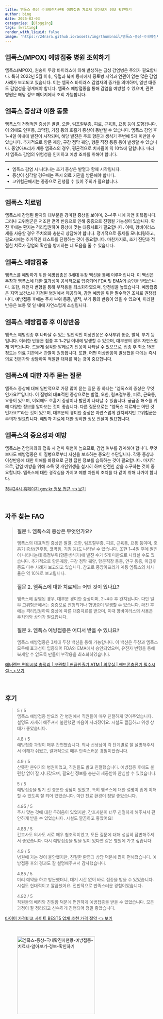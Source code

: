 ```yaml
---
title: 엠폭스 증상 국내확진자현황 예방접종 치료제 알아보기 정보 확인하기
author: bing
date: 2025-02-03
categories: [Blogging]
tags: [writing]
render_with_liquid: false
image: 'https://24nara.github.io/assets/img/thumbnail/엠폭스-증상-국내확진자현황-예방접종-치료제-알아보기-정보-확인하기.webp'
---
```



<h2 id='MPOX_예방접종_병원_조회'>엠폭스(MPOX) 예방접종 병원 조회하기</h2>

<p>엠폭스(MPOX), 원숭이 두창 바이러스에 의해 발생하는 급성 감염병은 주의가 필요합니다. 특히 2022년 5월 이후, 유럽과 북미 등지에서 풍토병 지역과 연관이 없는 많은 감염 사례가 보고되고 있습니다. 이는 엠폭스 바이러스 감염자의 증가를 의미하며, 일반 대중도 감염성을 경계해야 합니다. 엠폭스 예방접종을 통해 감염을 예방할 수 있으며, 관련 병원은 해당 정보 페이지에서 조회 가능합니다.</p>

<h2 id='MPOX_증상과_감염_동물'>엠폭스 증상과 이환 동물</h2>

<p>엠폭스의 전형적인 증상은 발열, 오한, 림프절부종, 피로, 근육통, 요통 등이 포함됩니다. 이 외에도 인후통, 코막힘, 기침 등의 호흡기 증상이 동반될 수 있습니다. 엠폭스 감염 후 1~4일 이내에 발진이 시작되며, 해당 발진은 주로 항문과 생식기 주변에 5개 미만일 수 있습니다. 추가적으로 항문 궤양, 구강 점막 궤양, 항문 직장 통증 등이 발생할 수 있습니다. 중앙아프리카 계통 엠폭스의 경우, 평균적으로 치사율이 약 10%에 달합니다. 따라서 엠폭스 감염의 위험성을 인지하고 예방 조치를 취해야 합니다.</p>

<hr />

<ul>
    <li>엠폭스 감염 시 나타나는 초기 증상은 발열과 함께 시작됩니다.</li>
    <li>증상이 심각할 경우에는 즉시 의료 기관을 방문해야 합니다.</li>
    <li>고위험군에서는 중증으로 진행될 수 있어 주의가 필요합니다.</li>
</ul>

<hr />

<h2 id='MPOX_치료법'>엠폭스 치료법</h2>

<p>엠폭스에 감염된 환자의 대부분은 경미한 증상을 보이며, 2~4주 내에 자연 회복됩니다. 그러나 고위험군은 저조한 면역 반응으로 인해 중증으로 진행될 가능성이 있습니다. 확진 후에는 환자는 격리입원하여 증상에 맞는 대증치료가 필요합니다. 이때, 항바이러스제를 사용할 경우 주치의와 충분히 상담해야 합니다. 정기적으로 증세를 모니터링하고, 필요시에는 추가적인 테스트를 진행하는 것이 중요합니다. 마찬가지로, 조기 진단과 적절한 치료가 감염의 확산을 방지하는 데 도움을 줄 수 있습니다.</p>

<h2 id='MPOX_예방접종'>엠폭스 예방접종</h2>

<p>엠폭스를 예방하기 위한 예방접종은 3세대 두창 백신을 통해 이루어집니다. 이 백신은 두창과 엠폭스에 대한 효과성이 공식적으로 입증되어 FDA 및 EMA의 승인을 받았습니다. 또한, 유전자 변형을 통해 부작용을 최소화하였으며, 안전성을 높였습니다. 예방접종은 지역 보건소나 지정된 병원에서 제공되며, 감염 예방을 위한 필수적인 조치로 권장됩니다. 예방접종 후에는 주사 부위 통증, 발적, 부기 등의 반응이 있을 수 있으며, 이러한 반응은 보통 몇 일 내에 자연스럽게 소실됩니다.</p>

<h2 id='MPOX_예방접종_이상반응'>엠폭스 예방접종 후 이상반응</h2>

<p>엠폭스 예방접종 후 나타날 수 있는 일반적인 이상반응은 주사부위 통증, 발적, 부기 등입니다. 이러한 반응은 접종 후 1~2일 이내에 발생할 수 있으며, 대부분의 경우 자연스럽게 회복됩니다. 드물게 심각한 알레르기 반응이 나타날 수 있으므로, 접종 후 최소 15분 정도는 의료 기관에서 관찰이 권장됩니다. 또한, 어떤 이상반응이 발생했을 때에는 즉시 의료 전문가와 상담하여 적절한 대처를 하는 것이 중요합니다.</p>

<h2 id='MPOX_자주_묻는_질문_QNA'>엠폭스에 대한 자주 묻는 질문</h2>

<p>엠폭스 증상에 대해 일반적으로 가장 많이 묻는 질문 중 하나는 "엠폭스의 증상은 무엇인가요?"입니다. 이 질병의 대표적인 증상으로는 발열, 오한, 림프절부종, 피로, 근육통, 요통이 있으며, 이외에도 호흡기 증상이나 발진이 나타날 수 있습니다. 궁금증 해소를 위해 다양한 정보를 알아보는 것이 좋습니다. 다른 질문으로는 "엠폭스 치료제는 어떤 것인가요?"라는 것이 있으며, 대부분의 경미한 증상은 자연스럽게 완치되지만 고위험군은 주의가 필요합니다. 예방과 치료에 대한 정확한 정보 전달이 필요합니다.</p>

<h2 id='MPOX_맺음말'>엠폭스의 중요성과 예방</h2>

<p>엠폭스는 감염자와의 접촉 시 전파 위험이 높으므로, 감염 여부를 경계해야 합니다. 무엇보다도 예방접종은 이 질병으로부터 자신을 보호하는 중요한 수단입니다. 각종 증상과 이상반응에 대한 이해를 바탕으로 균형 잡힌 정보를 습득하는 것이 필요합니다. 마지막으로, 감염 예방을 위해 소독 및 개인위생을 철저히 하며 안전한 삶을 추구하는 것이 중요합니다. 엠폭스에 대한 경각심을 가지고 예방 차원의 조치를 다 같이 취해 나가야 합니다.</p>


<p><a class="click-button" title="정부24시 홈페이지 gov.kr 정보 접근" href="https://24nara.github.io/posts/%EC%A0%95%EB%B6%8024%EC%8B%9C-%ED%99%88%ED%8E%98%EC%9D%B4%EC%A7%80-gov.kr-%EC%A0%95%EB%B3%B4-%EC%A0%91%EA%B7%BC/" rel="dofollow">정부24시 홈페이지 gov.kr 정보 접근 👈 보기</a></p><br>
<h2 id='자주_찾는_FAQ'>자주 찾는 FAQ</h2>
<div itemscope="" itemtype="https://schema.org/FAQPage"> 
<blockquote> 
<div itemscope="" itemprop="mainEntity" itemtype="https://schema.org/Question"> 
<h3 itemprop="name">질문 1. 엠폭스의 증상은 무엇인가요?</h3> 
<div itemscope="" itemprop="acceptedAnswer" itemtype="https://schema.org/Answer"> 
<span itemprop="text"> 
<p>엠폭스의 대표적인 증상은 발열, 오한, 림프절부종, 피로, 근육통, 요통 등이며, 호흡기 증상(인후통, 코막힘, 기침 등)도 나타날 수 있습니다. 또한 1~4일 후에 발진이 나타나는데 특정부위(항문생식기)에 발진 수가 5개 미만으로 나타날 수도 있습니다. 추가적으로 항문궤양, 구강 점막 궤양, 항문직장 통증, 안구 통증, 이급후증도 다수 사례가 보고되고 있습니다. 참고로 중앙아프리카 계통 엠폭스의 치사율은 약 10%로 보고됩니다.</p> 
</span> 
</div> 
</div> 

<div itemscope="" itemprop="mainEntity" itemtype="https://schema.org/Question"> 
<h3 itemprop="name">질문 2. 엠폭스에 대한 치료제는 어떤 것이 있나요?</h3> 
<div itemscope="" itemprop="acceptedAnswer" itemtype="https://schema.org/Answer"> 
<span itemprop="text"> 
<p>엠폭스에 감염된 경우, 대부분 경미한 증상이며, 2~4주 후 완치됩니다. 다만 일부 고위험군에서는 중증으로 진행되거나 합병증이 발생할 수 있습니다. 확진 후에는 격리입원하여 증상에 따른 대증치료를 받으며, 이때 항바이러스의 사용은 주치의와 상의가 필요합니다.</p> 
</span> 
</div> 
</div> 

<div itemscope="" itemprop="mainEntity" itemtype="https://schema.org/Question"> 
<h3 itemprop="name">질문 3. 엠폭스 예방접종은 어디서 받을 수 있나요?</h3> 
<div itemscope="" itemprop="acceptedAnswer" itemtype="https://schema.org/Answer"> 
<span itemprop="text"> 
<p>엠폭스 예방접종은 3세대 두창 백신을 통해 가능합니다. 이 백신은 두창과 엠폭스 모두에 효과성이 입증되어 FDA와 EMA에서 승인되었으며, 유전자 변형을 통해 복제할 수 없도록 만들어 부작용을 최소화하였습니다.</p> 
</span> 
</div> 
</div> 

</blockquote> 
</div>
<p><a class="click-button" title="에버랜드 편의시설 총정리 | 보관함 | 현금인출기 ATM | 의무실 | 핸드폰충전기 필수시설" href="https://24nara.github.io/posts/%EC%97%90%EB%B2%84%EB%9E%9C%EB%93%9C-%ED%8E%B8%EC%9D%98%EC%8B%9C%EC%84%A4-%EC%B4%9D%EC%A0%95%EB%A6%AC-%EB%B3%B4%EA%B4%80%ED%95%A8-%ED%98%84%EA%B8%88%EC%9D%B8%EC%B6%9C%EA%B8%B0-ATM-%EC%9D%98%EB%AC%B4%EC%8B%A4-%ED%95%B8%EB%93%9C%ED%8F%B0%EC%B6%A9%EC%A0%84%EA%B8%B0-%ED%95%84%EC%88%98%EC%8B%9C%EC%84%A4/" rel="dofollow">에버랜드 편의시설 총정리 | 보관함 | 현금인출기 ATM | 의무실 | 핸드폰충전기 필수시설 👈 보기</a></p><br>
<h2 id='후기'>후기</h2>
<div itemscope itemtype="https://schema.org/Product">
  <blockquote>
  <div itemprop="review" itemscope itemtype="https://schema.org/Review">
      <div itemprop="reviewRating" itemscope itemtype="https://schema.org/Rating"> <span itemprop="ratingValue">5</span> / <span itemprop="bestRating">5</span> </div>
      <span itemprop="reviewBody">엠폭스 예방접종 받으러 간 병원에서 직원들이 매우 친절하게 맞아주었습니다. 설명도 자세히 해주셔서 불안했던 마음이 사라졌어요. 시설도 깔끔하고 위생 상태가 좋았습니다.</span>
  </div>
  <br>
  <div itemprop="review" itemscope itemtype="https://schema.org/Review">
      <div itemprop="reviewRating" itemscope itemtype="https://schema.org/Rating"> <span itemprop="ratingValue">4.8</span> / <span itemprop="bestRating">5</span> </div>
      <span itemprop="reviewBody">예방접종 과정이 매우 간편했습니다. 의사 선생님이 각 단계별로 잘 설명해주셔서 이해가 쉬웠고, 결과적으로 매우 만족스러운 경험이었습니다.</span>
  </div>
  <br>
  <div itemprop="review" itemscope itemtype="https://schema.org/Review">
      <div itemprop="reviewRating" itemscope itemtype="https://schema.org/Rating"> <span itemprop="ratingValue">4.9</span> / <span itemprop="bestRating">5</span> </div>
      <span itemprop="reviewBody">산뜻한 분위기의 병원이었고, 직원들도 밝고 친절했습니다. 예방접종 후에도 불편함 없이 잘 지나갔으며, 필요한 정보를 충분히 제공받아 안심할 수 있었습니다.</span>
  </div>
  <br>
  <div itemprop="review" itemscope itemtype="https://schema.org/Review">
      <div itemprop="reviewRating" itemscope itemtype="https://schema.org/Rating"> <span itemprop="ratingValue">5</span> / <span itemprop="bestRating">5</span> </div>
      <span itemprop="reviewBody">예방접종을 받기 전 충분한 상담이 있었고, 특히 엠폭스에 대한 설명이 쉽게 이해할 수 있도록 잘 되어 있었습니다. 이런 진료 환경이 정말 좋았습니다.</span>
  </div>
  <br>
  <div itemprop="review" itemscope itemtype="https://schema.org/Review">
      <div itemprop="reviewRating" itemscope itemtype="https://schema.org/Rating"> <span itemprop="ratingValue">4.95</span> / <span itemprop="bestRating">5</span> </div>
      <span itemprop="reviewBody">주사 맞는 것에 대한 두려움이 있었지만, 간호사분이 너무 친절하게 해주셔서 편안하게 받을 수 있었습니다. 시설도 깔끔하고 좋았어요!</span>
  </div>
  <br>
  <div itemprop="review" itemscope itemtype="https://schema.org/Review">
      <div itemprop="reviewRating" itemscope itemtype="https://schema.org/Rating"> <span itemprop="ratingValue">4.88</span> / <span itemprop="bestRating">5</span> </div>
      <span itemprop="reviewBody">간호사도 의사도 서로 매우 협조적이었고, 모든 질문에 대해 성실히 답변해주셔서 좋았습니다. 다시 예방접종을 받을 일이 있다면 같은 병원에 가고 싶습니다.</span>
  </div>
  <br>
  <div itemprop="review" itemscope itemtype="https://schema.org/Review">
      <div itemprop="reviewRating" itemscope itemtype="https://schema.org/Rating"> <span itemprop="ratingValue">4.9</span> / <span itemprop="bestRating">5</span> </div>
      <span itemprop="reviewBody">병원에 가는 것이 불안했지만, 친절한 환영과 상담 덕분에 많이 편해졌습니다. 예방접종 후의 경과도 잘 설명해주셔서 감사했습니다.</span>
  </div>
  <br>
  <div itemprop="review" itemscope itemtype="https://schema.org/Review">
      <div itemprop="reviewRating" itemscope itemtype="https://schema.org/Rating"> <span itemprop="ratingValue">4.85</span> / <span itemprop="bestRating">5</span> </div>
      <span itemprop="reviewBody">미리 예약을 하고 방문했더니, 대기 시간 없이 바로 접종을 받을 수 있었습니다. 시설도 현대적이고 깔끔했어요. 전반적으로 만족스러운 경험이었습니다.</span>
  </div>
  <br>
  <div itemprop="review" itemscope itemtype="https://schema.org/Review">
      <div itemprop="reviewRating" itemscope itemtype="https://schema.org/Rating"> <span itemprop="ratingValue">4.92</span> / <span itemprop="bestRating">5</span> </div>
      <span itemprop="reviewBody">직원들의 배려와 친절함 덕분에 편안하게 예방접종을 받을 수 있었습니다. 모든 과정이 잘 정리되고 신속하게 진행되어 정말 좋았습니다.</span>
  </div>
  </blockquote>
</div>
<p><a class="click-button" title="타이어 가격비교 사이트 BEST5 업체 추천 가격 절약" href="https://24nara.github.io/posts/%ED%83%80%EC%9D%B4%EC%96%B4-%EA%B0%80%EA%B2%A9%EB%B9%84%EA%B5%90-%EC%82%AC%EC%9D%B4%ED%8A%B8-BEST5-%EC%97%85%EC%B2%B4-%EC%B6%94%EC%B2%9C-%EA%B0%80%EA%B2%A9-%EC%A0%88%EC%95%BD/" rel="dofollow">타이어 가격비교 사이트 BEST5 업체 추천 가격 절약 👈 보기</a></p><br>
<figure class="image"><img src="https://24nara.github.io/assets/img/thumbnail/엠폭스-증상-국내확진자현황-예방접종-치료제-알아보기-정보-확인하기.webp" alt="엠폭스-증상-국내확진자현황-예방접종-치료제-알아보기-정보-확인하기" width="256" height="256"></figure>